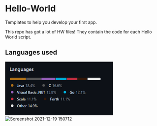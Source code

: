 # Hello-World

Templates to help you develop your first app.

This repo has got a lot of HW files! They contain the code for each Hello World script.

## Languages used
![Languages](https://github.com/Tyler887/Hello-World/blob/main/Screenshot%202021-12-19%20150712.png?raw=true)![Screenshot 2021-12-19 150712](https://user-images.githubusercontent.com/78053003/146680714-7f6b6ab8-4331-4166-867d-43d523a9bd90.png)
